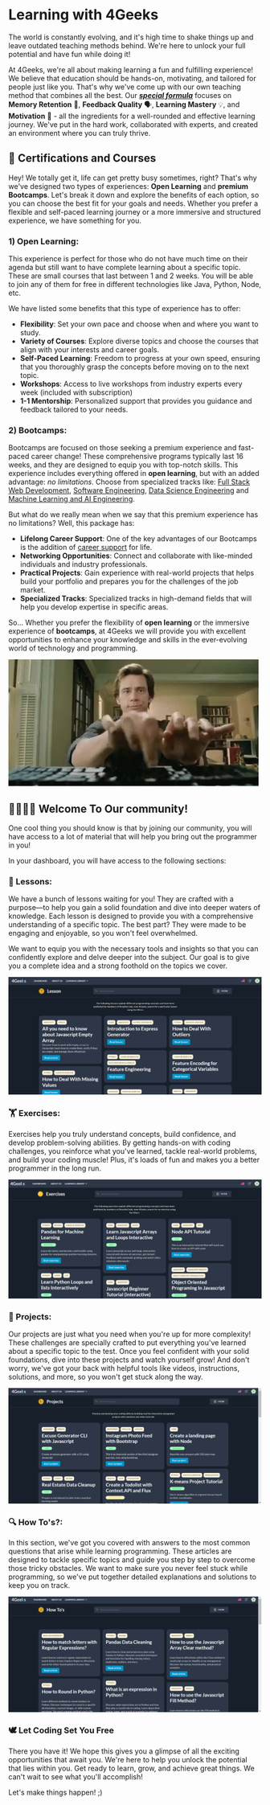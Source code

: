 # Learning with 4Geeks

The world is constantly evolving, and it's high time to shake things up and leave outdated teaching methods behind. We're here to unlock your full potential and have fun while doing it!

At 4Geeks, we're all about making learning a fun and fulfilling experience! We believe that education should be hands-on, motivating, and tailored for people just like you. That's why we've come up with our own teaching method that combines all the best. Our ***[special formula](https://4geeksacademy.notion.site/4geeksacademy/Mastering-Technical-Knowledge-984d2df394c44aedb05987311ccfcf06)*** focuses on **Memory Retention** 🧠, **Feedback Quality** 🗣️, **Learning Mastery** 💡, and **Motivation** 💪 - all the ingredients for a well-rounded and effective learning journey. We've put in the hard work, collaborated with experts, and created an environment where you can truly thrive.

## 🥇 Certifications and Courses

Hey! We totally get it, life can get pretty busy sometimes, right? That's why we've designed two types of experiences: **Open Learning** and **premium Bootcamps**.
Let's break it down and explore the benefits of each option, so you can choose the best fit for your goals and needs. Whether you prefer a flexible and self-paced learning journey or a more immersive and structured experience, we have something for you.

### 1) Open Learning:

This experience is perfect for those who do not have much time on their agenda but still want to have complete learning about a specific topic. These are small courses that last between 1 and 2 weeks. You will be able to join any of them for free in different technologies like Java, Python, Node, etc.

We have listed some benefits that this type of experience has to offer:
 
- **Flexibility**: Set your own pace and choose when and where you want to study.
- **Variety of Courses**: Explore diverse topics and choose the courses that align with your interests and career goals.
- **Self-Paced Learning**: Freedom to progress at your own speed, ensuring that you thoroughly grasp the concepts before moving on to the next topic.
- **Workshops**: Access to live workshops from industry experts every week (included with subscription)
- **1-1 Mentorship**: Personalized support that provides you guidance and feedback tailored to your needs.

### 2) Bootcamps:

Bootcamps are focused on those seeking a premium experience and fast-paced career change! These comprehensive programs typically last 16 weeks, and they are designed to equip you with top-notch skills. This experience includes everything offered in **open learning**, but with an added advantage: *no limitations*. Choose from specialized tracks like: [Full Stack Web Development](https://4geeksacademy.com/us/coding-bootcamps/part-time-full-stack-developer), [Software Engineering](https://4geeksacademy.com/us/coding-bootcamps/software-engineer-bootcamp), [Data Science Engineering](https://4geeksacademy.com/us/coding-bootcamps/data-science-engineer) and [Machine Learning and AI Engineering](https://4geeksacademy.com/us/coding-bootcamps/machine-learning-engineering).

But what do we really mean when we say that this premium experience has no limitations? Well, this package has:

- **Lifelong Career Support**: One of the key advantages of our Bootcamps is the addition of [career support](https://4geeks.com/about-us#career-support-geekpal) for life.
- **Networking Opportunities**: Connect and collaborate with like-minded individuals and industry professionals.
- **Practical Projects**: Gain experience with real-world projects that helps build your portfolio and prepares you for the challenges of the job market.
- **Specialized Tracks**: Specialized tracks in high-demand fields that will help you develop expertise in specific areas.

So... Whether you prefer the flexibility of **open learning** or the immersive experience of **bootcamps**, at 4Geeks we will provide you with excellent opportunities to enhance your knowledge and skills in the ever-evolving world of technology and programming.

![coding](../images/coding.gif)

## 👨‍👩‍👧‍👦 Welcome To Our community!

One cool thing you should know is that by joining our community, you will have access to a lot of material that will help you bring out the programmer in you!

In your dashboard, you will have access to the following sections:

### 📖 Lessons:

We have a bunch of lessons waiting for you! They are crafted with a purpose—to help you gain a solid foundation and dive into deeper waters of knowledge. Each lesson is designed to provide you with a comprehensive understanding of a specific topic. The best part? They were made to be engaging and enjoyable, so you won't feel overwhelmed.

We want to equip you with the necessary tools and insights so that you can confidently explore and delve deeper into the subject. Our goal is to give you a complete idea and a strong foothold on the topics we cover.

![lessons](../images/lessons.png)

### 🏋️ Exercises:

Exercises help you truly understand concepts, build confidence, and develop problem-solving abilities. By getting hands-on with coding challenges, you reinforce what you've learned, tackle real-world problems, and build your coding muscle! Plus, it's loads of fun and makes you a better programmer in the long run.

![exercises](../images/exercises.png)

### 🌱 Projects:

Our projects are just what you need when you're up for more complexity! These challenges are specially crafted to put everything you've learned about a specific topic to the test. Once you feel confident with your solid foundations, dive into these projects and watch yourself grow! And don't worry, we've got your back with helpful tools like videos, instructions, solutions, and more, so you won't get stuck along the way.

![projects](../images/projects.png)

### 🔍 How To's?:

In this section, we've got you covered with answers to the most common questions that arise while learning programming. These articles are designed to tackle specific topics and guide you step by step to overcome those tricky obstacles. We want to make sure you never feel stuck while programming, so we've put together detailed explanations and solutions to keep you on track.

![how to's](../images/how.to's.png)

### 🕊️ Let Coding Set You Free 

There you have it! We hope this gives you a glimpse of all the exciting opportunities that await you. We're here to help you unlock the potential that lies within you. Get ready to learn, grow, and achieve great things. We can't wait to see what you'll accomplish! 

Let's make things happen! ;)

